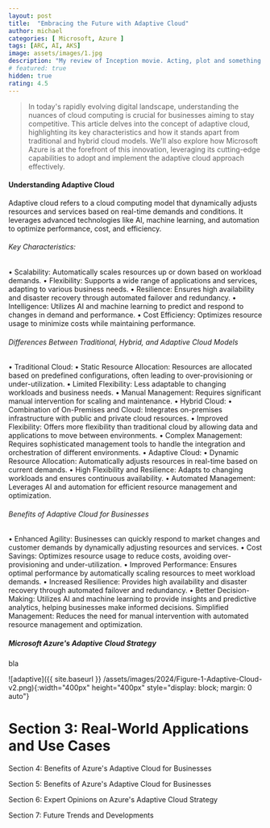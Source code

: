 ```yaml
---
layout: post
title:  "Embracing the Future with Adaptive Cloud"
author: michael
categories: [ Microsoft, Azure ]
tags: [ARC, AI, AKS]
image: assets/images/1.jpg
description: "My review of Inception movie. Acting, plot and something else in this short description."
# featured: true
hidden: true
rating: 4.5
---
```


> In today's rapidly evolving digital landscape, understanding the nuances of cloud computing is crucial for businesses aiming to stay competitive. This article delves into the concept of adaptive cloud, highlighting its key characteristics and how it stands apart from traditional and hybrid cloud models. We'll also explore how Microsoft Azure is at the forefront of this innovation, leveraging its cutting-edge capabilities to adopt and implement the adaptive cloud approach effectively.

#### Understanding Adaptive Cloud

Adaptive cloud refers to a cloud computing model that dynamically adjusts resources and services based on real-time demands and conditions. It leverages advanced technologies like AI, machine learning, and automation to optimize performance, cost, and efficiency.

###### Key Characteristics:
• Scalability: Automatically scales resources up or down based on workload demands.
• Flexibility: Supports a wide range of applications and services, adapting to various business needs.
• Resilience: Ensures high availability and disaster recovery through automated failover and redundancy.
• Intelligence: Utilizes AI and machine learning to predict and respond to changes in demand and performance.
• Cost Efficiency: Optimizes resource usage to minimize costs while maintaining performance.

###### Differences Between Traditional, Hybrid, and Adaptive Cloud Models

• Traditional Cloud:
• Static Resource Allocation: Resources are allocated based on predefined configurations, often leading to over-provisioning or under-utilization.
• Limited Flexibility: Less adaptable to changing workloads and business needs.
• Manual Management: Requires significant manual intervention for scaling and maintenance.
• Hybrid Cloud:
• Combination of On-Premises and Cloud: Integrates on-premises infrastructure with public and private cloud resources.
• Improved Flexibility: Offers more flexibility than traditional cloud by allowing data and applications to move between environments.
• Complex Management: Requires sophisticated management tools to handle the integration and orchestration of different environments.
• Adaptive Cloud:
• Dynamic Resource Allocation: Automatically adjusts resources in real-time based on current demands.
• High Flexibility and Resilience: Adapts to changing workloads and ensures continuous availability.
• Automated Management: Leverages AI and automation for efficient resource management and optimization.

###### Benefits of Adaptive Cloud for Businesses

• Enhanced Agility: Businesses can quickly respond to market changes and customer demands by dynamically adjusting resources and services.
• Cost Savings: Optimizes resource usage to reduce costs, avoiding over-provisioning and under-utilization.
• Improved Performance: Ensures optimal performance by automatically scaling resources to meet workload demands.
• Increased Resilience: Provides high availability and disaster recovery through automated failover and redundancy.
• Better Decision-Making: Utilizes AI and machine learning to provide insights and predictive analytics, helping businesses make informed decisions.
Simplified Management: Reduces the need for manual intervention with automated resource management and optimization.

##### Microsoft Azure's Adaptive Cloud Strategy
bla

![adaptive]({{ site.baseurl }} /assets/images/2024/Figure-1-Adaptive-Cloud-v2.png){:width="400px" height="400px" style="display: block; margin: 0 auto"}

# Section 3: Real-World Applications and Use Cases

Section 4: Benefits of Azure's Adaptive Cloud for Businesses

Section 5: Benefits of Azure's Adaptive Cloud for Businesses

Section 6: Expert Opinions on Azure's Adaptive Cloud Strategy

Section 7: Future Trends and Developments

